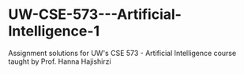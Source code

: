 # UW-CSE-573---Artificial-Intelligence-1
Assignment solutions for UW's CSE 573 - Artificial Intelligence course taught by Prof. Hanna Hajishirzi
